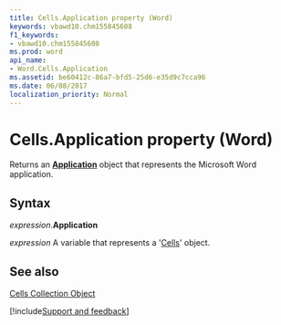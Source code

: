 ```yaml
---
title: Cells.Application property (Word)
keywords: vbawd10.chm155845608
f1_keywords:
- vbawd10.chm155845608
ms.prod: word
api_name:
- Word.Cells.Application
ms.assetid: be60412c-86a7-bfd5-25d6-e35d9c7cca96
ms.date: 06/08/2017
localization_priority: Normal
---
```



# Cells.Application property (Word)

Returns an  **[Application](Word.Application.md)** object that represents the Microsoft Word application.


## Syntax

_expression_.**Application**

_expression_ A variable that represents a '[Cells](Word.cells.md)' object.


## See also


[Cells Collection Object](Word.cells.md)

[!include[Support and feedback](~/includes/feedback-boilerplate.md)]